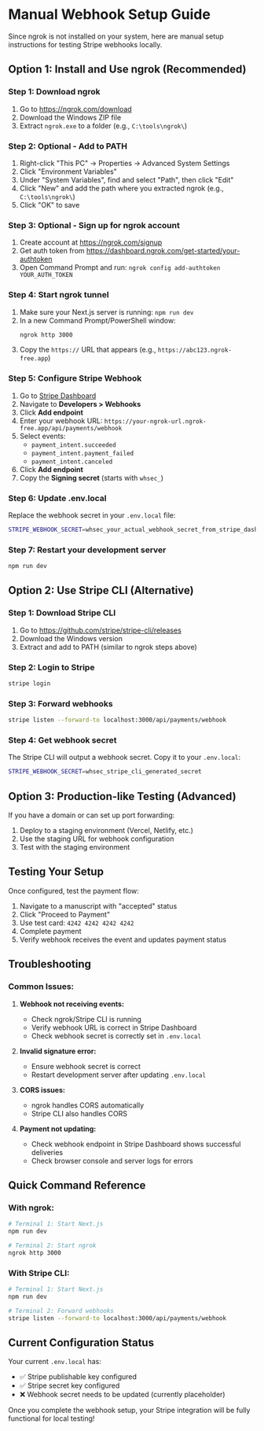 # Manual Webhook Setup Guide

Since ngrok is not installed on your system, here are manual setup instructions for testing Stripe webhooks locally.

## Option 1: Install and Use ngrok (Recommended)

### Step 1: Download ngrok
1. Go to https://ngrok.com/download
2. Download the Windows ZIP file
3. Extract `ngrok.exe` to a folder (e.g., `C:\tools\ngrok\`)

### Step 2: Optional - Add to PATH
1. Right-click "This PC" → Properties → Advanced System Settings
2. Click "Environment Variables"
3. Under "System Variables", find and select "Path", then click "Edit"
4. Click "New" and add the path where you extracted ngrok (e.g., `C:\tools\ngrok\`)
5. Click "OK" to save

### Step 3: Optional - Sign up for ngrok account
1. Create account at https://ngrok.com/signup
2. Get auth token from https://dashboard.ngrok.com/get-started/your-authtoken
3. Open Command Prompt and run: `ngrok config add-authtoken YOUR_AUTH_TOKEN`

### Step 4: Start ngrok tunnel
1. Make sure your Next.js server is running: `npm run dev`
2. In a new Command Prompt/PowerShell window:
   ```cmd
   ngrok http 3000
   ```
3. Copy the `https://` URL that appears (e.g., `https://abc123.ngrok-free.app`)

### Step 5: Configure Stripe Webhook
1. Go to [Stripe Dashboard](https://dashboard.stripe.com)
2. Navigate to **Developers > Webhooks**
3. Click **Add endpoint**
4. Enter your webhook URL: `https://your-ngrok-url.ngrok-free.app/api/payments/webhook`
5. Select events:
   - `payment_intent.succeeded`
   - `payment_intent.payment_failed`
   - `payment_intent.canceled`
6. Click **Add endpoint**
7. Copy the **Signing secret** (starts with `whsec_`)

### Step 6: Update .env.local
Replace the webhook secret in your `.env.local` file:
```bash
STRIPE_WEBHOOK_SECRET=whsec_your_actual_webhook_secret_from_stripe_dashboard
```

### Step 7: Restart your development server
```bash
npm run dev
```

## Option 2: Use Stripe CLI (Alternative)

### Step 1: Download Stripe CLI
1. Go to https://github.com/stripe/stripe-cli/releases
2. Download the Windows version
3. Extract and add to PATH (similar to ngrok steps above)

### Step 2: Login to Stripe
```bash
stripe login
```

### Step 3: Forward webhooks
```bash
stripe listen --forward-to localhost:3000/api/payments/webhook
```

### Step 4: Get webhook secret
The Stripe CLI will output a webhook secret. Copy it to your `.env.local`:
```bash
STRIPE_WEBHOOK_SECRET=whsec_stripe_cli_generated_secret
```

## Option 3: Production-like Testing (Advanced)

If you have a domain or can set up port forwarding:

1. Deploy to a staging environment (Vercel, Netlify, etc.)
2. Use the staging URL for webhook configuration
3. Test with the staging environment

## Testing Your Setup

Once configured, test the payment flow:

1. Navigate to a manuscript with "accepted" status
2. Click "Proceed to Payment"
3. Use test card: `4242 4242 4242 4242`
4. Complete payment
5. Verify webhook receives the event and updates payment status

## Troubleshooting

### Common Issues:

1. **Webhook not receiving events:**
   - Check ngrok/Stripe CLI is running
   - Verify webhook URL is correct in Stripe Dashboard
   - Check webhook secret is correctly set in `.env.local`

2. **Invalid signature error:**
   - Ensure webhook secret is correct
   - Restart development server after updating `.env.local`

3. **CORS issues:**
   - ngrok handles CORS automatically
   - Stripe CLI also handles CORS

4. **Payment not updating:**
   - Check webhook endpoint in Stripe Dashboard shows successful deliveries
   - Check browser console and server logs for errors

## Quick Command Reference

### With ngrok:
```bash
# Terminal 1: Start Next.js
npm run dev

# Terminal 2: Start ngrok
ngrok http 3000
```

### With Stripe CLI:
```bash
# Terminal 1: Start Next.js
npm run dev

# Terminal 2: Forward webhooks
stripe listen --forward-to localhost:3000/api/payments/webhook
```

## Current Configuration Status

Your current `.env.local` has:
- ✅ Stripe publishable key configured
- ✅ Stripe secret key configured
- ❌ Webhook secret needs to be updated (currently placeholder)

Once you complete the webhook setup, your Stripe integration will be fully functional for local testing!
